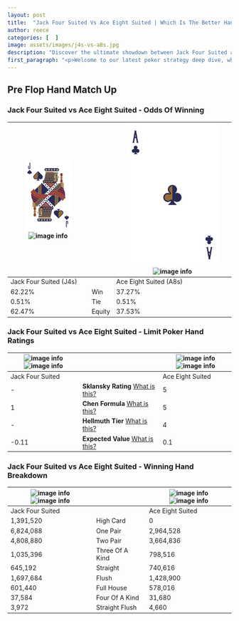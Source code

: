 ```yaml
---
layout: post
title:  "Jack Four Suited Vs Ace Eight Suited | Which Is The Better Hand In Poker? A Complete Guide"
author: reece
categories: [  ]
image: assets/images/j4s-vs-a8s.jpg
description: "Discover the ultimate showdown between Jack Four Suited and Ace Eight Suited in poker! Uncover the odds, strategies, and scenarios where one hand triumphs over the other. Get ready to up your poker game with this thrilling analysis."
first_paragraph: "<p>Welcome to our latest poker strategy deep dive, where we're pitting two distinct hands against each other in a high-stakes showdown: Jack Four Suited vs Ace Eight Suited.</p><p>In the dynamic world of poker, every decision counts, and knowing which hand holds the upper hand is key to your success at the table.</p><p>In this article, we'll dissect these two hands, explore the scenarios where one dominates the other, and equip you with the knowledge to make strategic choices that can tip the odds in your favor.</p><p>Get ready to unravel the intriguing dynamics of these poker hands and elevate your game to new heights.</p>"
---
```




[comment]: # (sp0)

## Pre Flop Hand Match Up

<div class="table hand-ratings" markdown="1"> 



### Jack Four Suited vs Ace Eight Suited - Odds Of Winning


    
| ![image info](assets/images/hand1/j.png) ![image info](assets/images/hand1/4s.png) |  | ![image info](assets/images/hand2/a.png) ![image info](assets/images/hand2/8s.png) |
| -------- | -------- | -------- |
| Jack Four Suited (J4s) |  | Ace Eight Suited (A8s) |
| 62.22% | Win | 37.27% |
| 0.51% | Tie | 0.51% |
| 62.47% | Equity | 37.53% |




[comment]: # (sp1)



### Jack Four Suited vs Ace Eight Suited - Limit Poker Hand Ratings


    
| ![image info](https://www.riverpairs.com/assets/images/hand1/j.png) ![image info](https://www.riverpairs.com/assets/images/hand1/4s.png) |  | ![image info](https://www.riverpairs.com/assets/images/hand2/a.png) ![image info](https://www.riverpairs.com/assets/images/hand2/8s.png) |
| -------- | -------- | -------- |
| Jack Four Suited |  | Ace Eight Suited |
| - | **Sklansky Rating** [What is this?](/sklansky-rating-explained) | 5 |
| 1 | **Chen Formula** [What is this?](/chen-formula-explained) | 5 |
| - | **Hellmuth Tier** [What is this?](/Hellmuth-tier-explained) | 4 |
| -0.11 | **Expected Value** [What is this?](/expected-value-explained) | 0.1 |




[comment]: # (sp2)



### Jack Four Suited vs Ace Eight Suited - Winning Hand Breakdown


    
| ![image info](https://www.riverpairs.com/assets/images/hand1/j.png) ![image info](https://www.riverpairs.com/assets/images/hand1/4s.png) |  | ![image info](https://www.riverpairs.com/assets/images/hand2/a.png) ![image info](https://www.riverpairs.com/assets/images/hand2/8s.png) |
| -------- | -------- | -------- |
| Jack Four Suited |  | Ace Eight Suited |
| 1,391,520 | High Card | 0 |
| 6,824,088 | One Pair | 2,964,528 |
| 4,808,880 | Two Pair | 3,664,836 |
| 1,035,396 | Three Of A Kind | 798,516 |
| 645,192 | Straight | 740,616 |
| 1,697,684 | Flush | 1,428,900 |
| 601,440 | Full House | 578,016 |
| 37,584 | Four Of A Kind | 31,680 |
| 3,972 | Straight Flush | 4,660 |




[comment]: # (sp3)



</div>

[comment]: # (sp4)



[comment]: # (sp5)

